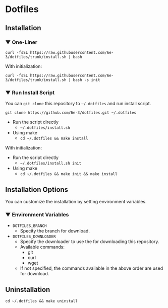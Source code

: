 # Dotfiles

## Installation

### ▼ One-Liner

``` shell
curl -fsSL https://raw.githubusercontent.com/6e-3/dotfiles/trunk/install.sh | bash
```

With initialization:

``` shell
curl -fsSL https://raw.githubusercontent.com/6e-3/dotfiles/trunk/install.sh | bash -s init
```

### ▼ Run Install Script

You can `git clone` this repository to `~/.dotfiles` and run install script.

``` shell
git clone https://github.com/6e-3/dotfiles.git ~/.dotfiles
```

- Run the script directly
  - `~/.dotfiles/install.sh`
- Using make
  - `cd ~/.dotfiles && make install`

With initialization:

- Run the script directly
  - `~/.dotfiles/install.sh init`
- Using make
  - `cd ~/.dotfiles && make init && make install`

## Installation Options

You can customize the installation by setting environment variables.

### ▼ Environment Variables

- `DOTFILES_BRANCH`
  - Specity the branch for download.
- `DOTFILES_DOWNLOADER`
  - Specify the downloader to use the for downloading this repository.
  - Available commands:
    - git
    - curl
    - wget
  - If not specified, the commands available in the above order are used for download.

## Uninstallation

``` shell
cd ~/.dotfiles && make uninstall
```
